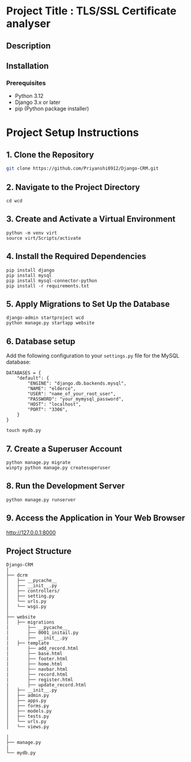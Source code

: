 # Project Title : TLS/SSL Certificate analyser

## Description





## Installation

### Prerequisites

- Python 3.12 
- Django 3.x or later
- pip (Python package installer)

# Project Setup Instructions

## 1. Clone the Repository

```bash
git clone https://github.com/Priyanshi0912/Django-CRM.git
```

## 2. Navigate to the Project Directory
```
cd wcd
```
## 3. Create and Activate a Virtual Environment
```
python -m venv virt
source virt/Scripts/activate   
```

## 4. Install the Required Dependencies
```
pip install django
pip install mysql
pip install mysql-connector-python
pip install -r requirements.txt
```
## 5. Apply Migrations to Set Up the Database
```
django-admin startproject wcd
python manage.py startapp website
```

## 6. Database setup
Add the following configuration to your `settings.py` file for the MySQL database:

```
DATABASES = {
    "default": {
        "ENGINE": "django.db.backends.mysql",
        "NAME": "elderco",
        "USER": "name_of_your_root_user",
        "PASSWORD": "your_mymysql_password",
        "HOST": "localhost",
        "PORT": "3306",
    }
}
```

```
touch mydb.py
```

## 7. Create a Superuser Account
```
python manage.py migrate
winpty python manage.py createsuperuser  
```
## 8. Run the Development Server
```
python manage.py runserver
```

## 9. Access the Application in Your Web Browser

http://127.0.0.1:8000



## Project Structure

```
Django-CRM
│
├── dcrm
│   ├── __pycache__
│   ├── __init__.py
│   ├── controllers/
│   ├── setting.py
│   └── urls.py
│   └── wsgi.py
│
├── website
│   ├── migrations
|       ├── __pycache__
|       ├── 0001_initail.py
|       ├── __init__.py
|   ├── template
|       ├── add_record.html
|       ├── base.html
|       ├── footer.html
|       ├── home.html
|       ├── navbar.html
|       ├── record.html
|       ├── register.html
|       ├── update_record.html
│   ├── __init__.py
│   ├── admin.py
│   ├── apps.py
│   ├── forms.py
│   ├── models.py
│   ├── tests.py
│   └── urls.py
│   └── views.py

│
├── manage.py
|
└── mydb.py

```
